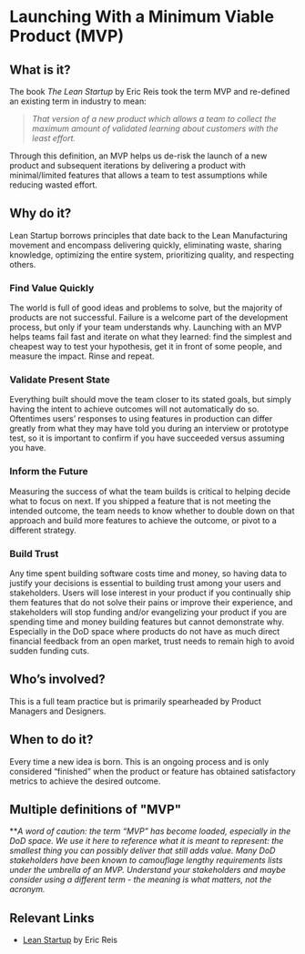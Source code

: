 # Launching With a Minimum Viable Product (MVP)

## What is it?

The book *The Lean Startup* by Eric Reis took the term MVP and re-defined an existing term in industry to mean:

> *That version of a new product which allows a team to collect the maximum amount of validated learning about customers with the least effort.*

Through this definition, an MVP helps us de-risk the launch of a new product and subsequent iterations by delivering a product with minimal/limited features that allows a team to test assumptions while reducing wasted effort.

## Why do it?

Lean Startup borrows principles that date back to the Lean Manufacturing movement and encompass delivering quickly, eliminating waste, sharing knowledge, optimizing the entire system, prioritizing quality, and respecting others.

### Find Value Quickly

The world is full of good ideas and problems to solve, but the majority of products are not successful. Failure is a welcome part of the development process, but only if your team understands why. Launching with an MVP helps teams fail fast and iterate on what they learned: find the simplest and cheapest way to test your hypothesis, get it in front of some people, and measure the impact. Rinse and repeat.

### Validate Present State

Everything built should move the team closer to its stated goals, but simply having the intent to achieve outcomes will not automatically do so. Oftentimes users’ responses to using features in production can differ greatly from what they may have told you during an interview or prototype test, so it is important to confirm if you have succeeded versus assuming you have.

### Inform the Future

Measuring the success of what the team builds is critical to helping decide what to focus on next. If you shipped a feature that is not meeting the intended outcome, the team needs to know whether to double down on that approach and build more features to achieve the outcome, or pivot to a different strategy.

### Build Trust

Any time spent building software costs time and money, so having data to justify your decisions is essential to building trust among your users and stakeholders. Users will lose interest in your product if you continually ship them features that do not solve their pains or improve their experience, and stakeholders will stop funding and/or evangelizing your product if you are spending time and money building features but cannot demonstrate why. Especially in the DoD space where products do not have as much direct financial feedback from an open market, trust needs to remain high to avoid sudden funding cuts.

## Who’s involved?

This is a full team practice but is primarily spearheaded by Product Managers and Designers.

## When to do it?

Every time a new idea is born. This is an ongoing process and is only considered “finished” when the product or feature has obtained satisfactory metrics to achieve the desired outcome.

## Multiple definitions of "MVP"

\*\**A word of caution: the term “MVP” has become loaded, especially in the DoD space. We use it here to reference what it is meant to represent: the smallest thing you can possibly deliver that still adds value. Many DoD stakeholders have been known to camouflage lengthy requirements lists under the umbrella of an MVP. Understand your stakeholders and maybe consider using a different term \- the meaning is what matters, not the acronym.*

## Relevant Links

* [Lean Startup](https://theleanstartup.com/) by Eric Reis
